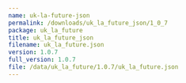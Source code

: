 ```yaml
---
name: uk-la-future-json
permalink: /downloads/uk_la_future_json/1_0_7
package: uk_la_future
title: uk_la_future_json
filename: uk_la_future.json
version: 1.0.7
full_version: 1.0.7
file: /data/uk_la_future/1.0.7/uk_la_future.json
---
```

